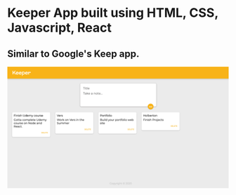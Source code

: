 # Keeper App built using HTML, CSS, Javascript, React

## Similar to Google's Keep app.

![Keeper App](https://github.com/SeckMohameth/Keeper-App/blob/master/Images/Screen%20Shot%202020-04-21%20at%206.02.14%20PM.png?raw=true)


